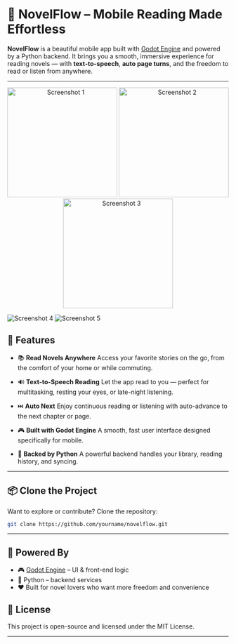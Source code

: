 # 📖 NovelFlow – Mobile Reading Made Effortless

**NovelFlow** is a beautiful mobile app built with [Godot Engine](https://godotengine.org/) and powered by a Python backend. It brings you a smooth, immersive experience for reading novels — with **text-to-speech**, **auto page turns**, and the freedom to read or listen from anywhere.

---
<div align="center"> <img src="https://i.imgur.com/607TDtr.png" alt="Screenshot 1" width="250"/> <img src="https://i.imgur.com/yub3QLd.jpeg" alt="Screenshot 2" width="250"/> <img src="https://i.imgur.com/zwy8FcD.jpeg" alt="Screenshot 3" width="250"/> </div>

![Screenshot 4](https://i.imgur.com/TUtHGOM.png)
![Screenshot 5](https://i.imgur.com/HEZ8w1g.png)

## 🌟 Features

* 📚 **Read Novels Anywhere**
  Access your favorite stories on the go, from the comfort of your home or while commuting.

* 🔊 **Text-to-Speech Reading**
  Let the app read to you — perfect for multitasking, resting your eyes, or late-night listening.

* ⏭️ **Auto Next**
  Enjoy continuous reading or listening with auto-advance to the next chapter or page.

* 🎮 **Built with Godot Engine**
  A smooth, fast user interface designed specifically for mobile.

* 🐍 **Backed by Python**
  A powerful backend handles your library, reading history, and syncing.

---

## 📦 Clone the Project

Want to explore or contribute? Clone the repository:

```bash
git clone https://github.com/yourname/novelflow.git
```

---

## 🔧 Powered By

* 🎮 [Godot Engine](https://godotengine.org/) – UI & front-end logic
* 🐍 Python – backend services
* ❤️ Built for novel lovers who want more freedom and convenience


## 📄 License

This project is open-source and licensed under the MIT License.

---
